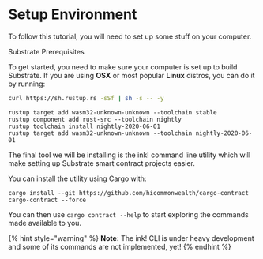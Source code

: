 # Setup Environment

To follow this tutorial, you will need to set up some stuff on your computer.

Substrate Prerequisites

To get started, you need to make sure your computer is set up to build Substrate. If you are using **OSX** or most popular **Linux** distros, you can do it by running:

```bash
curl https://sh.rustup.rs -sSf | sh -s -- -y
```

```text
rustup target add wasm32-unknown-unknown --toolchain stable
rustup component add rust-src --toolchain nightly
rustup toolchain install nightly-2020-06-01
rustup target add wasm32-unknown-unknown --toolchain nightly-2020-06-01
```

The final tool we will be installing is the ink! command line utility which will make setting up Substrate smart contract projects easier.

You can install the utility using Cargo with:

```text
cargo install --git https://github.com/hicommonwealth/cargo-contract cargo-contract --force
```

You can then use `cargo contract --help` to start exploring the commands made available to you.

{% hint style="warning" %}
**Note:** The ink! CLI is under heavy development and some of its commands are not implemented, yet!
{% endhint %}

